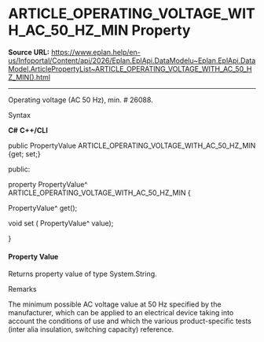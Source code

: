 # ARTICLE_OPERATING_VOLTAGE_WITH_AC_50_HZ_MIN Property

**Source URL:** https://www.eplan.help/en-us/Infoportal/Content/api/2026/Eplan.EplApi.DataModelu~Eplan.EplApi.DataModel.ArticlePropertyList~ARTICLE_OPERATING_VOLTAGE_WITH_AC_50_HZ_MIN().html

---

Operating voltage (AC 50 Hz), min. # 26088.

Syntax

**C#**
**C++/CLI**


public PropertyValue ARTICLE_OPERATING_VOLTAGE_WITH_AC_50_HZ_MIN {get; set;}

public:

property PropertyValue^ ARTICLE_OPERATING_VOLTAGE_WITH_AC_50_HZ_MIN {

   PropertyValue^ get();

   void set (    PropertyValue^ value);

}


#### Property Value

Returns property value of type System.String.

Remarks

The minimum possible AC voltage value at 50 Hz specified by the manufacturer, which can be applied to an electrical device taking into account the conditions of use and which the various product-specific tests (inter alia insulation, switching capacity) reference.

